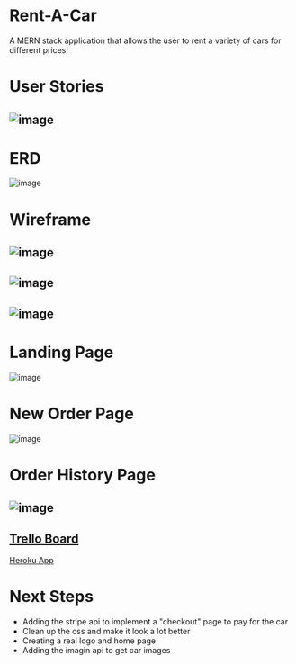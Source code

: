 # Rent-A-Car
A MERN stack application that allows the user to rent a variety of cars for different prices!
# User Stories
![image](https://i.imgur.com/k2Zp7IG.png)
-
# ERD
![image](https://i.imgur.com/W3DxrbE.png)
# Wireframe
![image](https://i.imgur.com/pPRzeVE.png)
-
![image](https://i.imgur.com/wxHVp4H.png)
-
![image](https://i.imgur.com/N0Ly15j.png)
-
# Landing Page
![image](https://i.imgur.com/DKvtkXx.png)
# New Order Page
![image](https://i.imgur.com/Vy4np7d.png)
# Order History Page
![image](https://i.imgur.com/YurqE2u.png)
-
<a href="https://trello.com/b/xvJKmlV1/project-4">Trello Board</a>
-
<a href="https://project-4-sei.herokuapp.com/orders/new">Heroku App</a>
# Next Steps
<ul>
  <li> Adding the stripe api to implement a "checkout" page to pay for the car</li>
  <li> Clean up the css and make it look a lot better</li>
  <li> Creating a real logo and home page </li>
  <li> Adding the imagin api to get car images </li>
